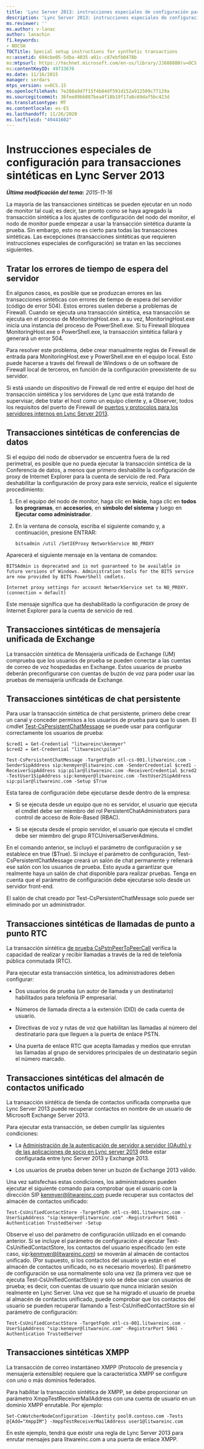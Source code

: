 ```yaml
---
title: 'Lync Server 2013: instrucciones especiales de configuración para transacciones sintéticas'
description: 'Lync Server 2013: instrucciones especiales de configuración para transacciones sintéticas.'
ms.reviewer: ''
ms.author: v-lanac
author: lanachin
f1.keywords:
- NOCSH
TOCTitle: Special setup instructions for synthetic transactions
ms:assetid: 694cbe05-5dba-4035-a01c-c87ebfb0478b
ms:mtpsurl: https://technet.microsoft.com/en-us/library/JJ688080(v=OCS.15)
ms:contentKeyID: 49733676
ms.date: 11/16/2015
manager: serdars
mtps_version: v=OCS.15
ms.openlocfilehash: 7e288a9d7f15f4b84df591d152a912509c77129a
ms.sourcegitcommit: 36fee89bb887bea4f18b19f17a8c69daf5bc423d
ms.translationtype: MT
ms.contentlocale: es-ES
ms.lasthandoff: 11/26/2020
ms.locfileid: "49441602"
---
```

# <a name="special-setup-instructions-for-synthetic-transactions-in-lync-server-2013"></a>Instrucciones especiales de configuración para transacciones sintéticas en Lync Server 2013

<div data-xmlns="http://www.w3.org/1999/xhtml">

<div class="topic" data-xmlns="http://www.w3.org/1999/xhtml" data-msxsl="urn:schemas-microsoft-com:xslt" data-cs="https://msdn.microsoft.com/">

<div data-asp="https://msdn2.microsoft.com/asp">



</div>

<div id="mainSection">

<div id="mainBody">

<span> </span>

_**Última modificación del tema:** 2015-11-16_

La mayoría de las transacciones sintéticas se pueden ejecutar en un nodo de monitor tal cual; es decir, tan pronto como se haya agregado la transacción sintética a los ajustes de configuración del nodo del monitor, el nodo de monitor puede empezar a usar la transacción sintética durante la prueba. Sin embargo, esto no es cierto para todas las transacciones sintéticas. Las excepciones (transacciones sintéticas que requieren instrucciones especiales de configuración) se tratan en las secciones siguientes.

<div>

## <a name="dealing-with-server-timeout-errors"></a>Tratar los errores de tiempo de espera del servidor

En algunos casos, es posible que se produzcan errores en las transacciones sintéticas con errores de tiempo de espera del servidor (código de error 504). Estos errores suelen deberse a problemas de Firewall. Cuando se ejecuta una transacción sintética, esa transacción se ejecuta en el proceso de MonitoringHost.exe. a su vez, MonitoringHost.exe inicia una instancia del proceso de PowerShell.exe. Si tu Firewall bloquea MonitoringHost.exe o PowerShell.exe, la transacción sintética fallará y generará un error 504.

Para resolver este problema, debe crear manualmente reglas de Firewall de entrada para MonitoringHost.exe y PowerShell.exe en el equipo local. Esto puede hacerse a través del firewall de Windows o de un software de Firewall local de terceros, en función de la configuración preexistente de su servidor.

Si está usando un dispositivo de Firewall de red entre el equipo del host de transacción sintética y los servidores de Lync que está tratando de supervisar, debe tratar el host como un equipo cliente y, a Observer, todos los requisitos del puerto de Firewall de [puertos y protocolos para los servidores internos en Lync Server 2013](lync-server-2013-ports-and-protocols-for-internal-servers.md).

</div>

<div>

## <a name="data-conferencing-synthetic-transactions"></a>Transacciones sintéticas de conferencias de datos

Si el equipo del nodo de observador se encuentra fuera de la red perimetral, es posible que no pueda ejecutar la transacción sintética de la Conferencia de datos, a menos que primero deshabilite la configuración de proxy de Internet Explorer para la cuenta de servicio de red. Para deshabilitar la configuración de proxy para este servicio, realice el siguiente procedimiento:

1.  En el equipo del nodo de monitor, haga clic en **Inicio**, haga clic en **todos los programas**, en **accesorios**, en **símbolo del sistema** y luego en **Ejecutar como administrador**.

2.  En la ventana de consola, escriba el siguiente comando y, a continuación, presione ENTRAR:
    
        bitsadmin /util /SetIEProxy NetworkService NO_PROXY

Aparecerá el siguiente mensaje en la ventana de comandos:

    BITSAdmin is deprecated and is not guaranteed to be available in future versions of Windows. Administration tools for the BITS service are now provided by BITS PowerShell cmdlets.
    
    Internet proxy settings for account NetworkService set to NO_PROXY. 
    (connection = default)

Este mensaje significa que ha deshabilitado la configuración de proxy de Internet Explorer para la cuenta de servicio de red.

</div>

<div>

## <a name="exchange-unified-messaging-synthetic-transactions"></a>Transacciones sintéticas de mensajería unificada de Exchange

La transacción sintética de Mensajería unificada de Exchange (UM) comprueba que los usuarios de prueba se pueden conectar a las cuentas de correo de voz hospedadas en Exchange. Estos usuarios de prueba deberán preconfigurarse con cuentas de buzón de voz para poder usar las pruebas de mensajería unificada de Exchange.

</div>

<div>

## <a name="persistent-chat-synthetic-transactions"></a>Transacciones sintéticas de chat persistente

Para usar la transacción sintética de chat persistente, primero debe crear un canal y conceder permisos a los usuarios de prueba para que lo usen. El cmdlet [Test-CsPersistentChatMessage](https://docs.microsoft.com/powershell/module/skype/Test-CsPersistentChatMessage) se puede usar para configurar correctamente los usuarios de prueba:

    $cred1 = Get-Credential "litwareinc\kenmyer"
    $cred2 = Get-Credential "litwareinc\pilar"
    
    Test-CsPersistentChatMessage -TargetFqdn atl-cs-001.litwareinc.com -SenderSipAddress sip:kenmyer@litwareinc.com -SenderCredential $cred1 -ReceiverSipAddress sip:pilar@litwareinc.com -ReceiverCredential $cred2 -TestUser1SipAddress sip:kenmyer@litwareinc.com -TestUser2SipAddress sip:pilar@litwareinc.com -Setup $True

Esta tarea de configuración debe ejecutarse desde dentro de la empresa:

  - Si se ejecuta desde un equipo que no es servidor, el usuario que ejecuta el cmdlet debe ser miembro del rol PersistentChatAdministrators para control de acceso de Role-Based (RBAC).

  - Si se ejecuta desde el propio servidor, el usuario que ejecuta el cmdlet debe ser miembro del grupo RTCUniversalServerAdmins.

En el comando anterior, se incluyó el parámetro de configuración y se establece en true ($True). Si incluye el parámetro de configuración, Test-CsPersistentChatMessage creará un salón de chat permanente y rellenará ese salón con los usuarios de prueba. Esto ayuda a garantizar que realmente haya un salón de chat disponible para realizar pruebas. Tenga en cuenta que el parámetro de configuración debe ejecutarse solo desde un servidor front-end.

El salón de chat creado por Test-CsPersistentChatMessage solo puede ser eliminado por un administrador.

</div>

<div>

## <a name="pstn-peer-to-peer-call-synthetic-transactions"></a>Transacciones sintéticas de llamadas de punto a punto RTC

La transacción sintética [de prueba CsPstnPeerToPeerCall](https://docs.microsoft.com/powershell/module/skype/Test-CsPstnPeerToPeerCall) verifica la capacidad de realizar y recibir llamadas a través de la red de telefonía pública conmutada (RTC).

Para ejecutar esta transacción sintética, los administradores deben configurar:

  - Dos usuarios de prueba (un autor de llamada y un destinatario) habilitados para telefonía IP empresarial.

  - Números de llamada directa a la extensión (DID) de cada cuenta de usuario.

  - Directivas de voz y rutas de voz que habilitan las llamadas al número del destinatario para que lleguen a la puerta de enlace PSTN.

  - Una puerta de enlace RTC que acepta llamadas y medios que enrutan las llamadas al grupo de servidores principales de un destinatario según el número marcado.

</div>

<div>

## <a name="unified-contact-store-synthetic-transactions"></a>Transacciones sintéticas del almacén de contactos unificado

La transacción sintética de tienda de contactos unificada comprueba que Lync Server 2013 puede recuperar contactos en nombre de un usuario de Microsoft Exchange Server 2013.

Para ejecutar esta transacción, se deben cumplir las siguientes condiciones:

  - La [Administración de la autenticación de servidor a servidor (OAuth) y de las aplicaciones de socio en Lync server 2013](lync-server-2013-managing-server-to-server-authentication-oauth-and-partner-applications.md) debe estar configurada entre lync Server 2013 y Exchange 2013.

  - Los usuarios de prueba deben tener un buzón de Exchange 2013 válido.

Una vez satisfechas estas condiciones, los administradores pueden ejecutar el siguiente comando para comprobar que el usuario con la dirección SIP kenmyer@litwareinc.com puede recuperar sus contactos del almacén de contactos unificado:

    Test-CsUnifiedContactStore -TargetFqdn atl-cs-001.litwareinc.com -UserSipAddress "sip:kenmyer@litwareinc.com" -RegistrarPort 5061 -Authentication TrustedServer -Setup

Observe el uso del parámetro de configuración utilizado en el comando anterior. Si se incluye el parámetro de configuración al ejecutar Test-CsUnifiedContactStore, los contactos del usuario especificado (en este caso, sip:kenmyer@litwareinc.com) se moverán al almacén de contactos unificado. (Por supuesto, si los contactos del usuario ya están en el almacén de contactos unificado, no es necesario moverlos). El parámetro de configuración se usa normalmente solo una vez (la primera vez que se ejecuta Test-CsUnifiedContactStore) y solo se debe usar con usuarios de prueba; es decir, con cuentas de usuario que nunca iniciarán sesión realmente en Lync Server. Una vez que se ha migrado el usuario de prueba al almacén de contactos unificado, puede comprobar que los contactos del usuario se pueden recuperar llamando a Test-CsUnifiedContactStore sin el parámetro de configuración:

    Test-CsUnifiedContactStore -TargetFqdn atl-cs-001.litwareinc.com -UserSipAddress "sip:kenmyer@litwareinc.com" -RegistrarPort 5061 -Authentication TrustedServer

</div>

<div>

## <a name="xmpp-synthetic-transactions"></a>Transacciones sintéticas XMPP

La transacción de correo instantáneo XMPP (Protocolo de presencia y mensajería extensible) requiere que la característica XMPP se configure con uno o más dominios federados.

Para habilitar la transacción sintética de XMPP, se debe proporcionar un parámetro XmppTestReceiverMailAddress con una cuenta de usuario en un dominio XMPP enrutable. Por ejemplo:

    Set-CsWatcherNodeConfiguration -Identity pool0.contoso.com -Tests @{Add="XmppIM"} -XmppTestReceiverMailAddress user1@litwareinc.com

En este ejemplo, tendrá que existir una regla de Lync Server 2013 para enrutar mensajes para litwareinc.com a una puerta de enlace XMPP.

</div>

</div>

<span> </span>

</div>

</div>

</div>

